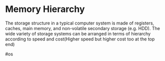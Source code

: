 # Memory Hierarchy
The storage structure in a typical computer system is made of registers, caches, main memory, and non-volatile secondary storage (e.g. HDD). The wide variety of storage systems can be arranged in terms of hierarchy according to speed and cost(Higher speed but higher cost too at the top end)

#os